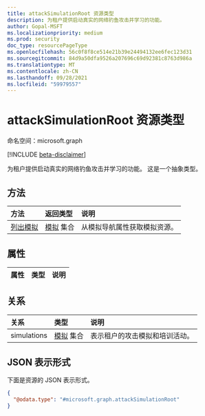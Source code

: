 ```yaml
---
title: attackSimulationRoot 资源类型
description: 为租户提供启动真实的网络钓鱼攻击并学习的功能。
author: Gopal-MSFT
ms.localizationpriority: medium
ms.prod: security
doc_type: resourcePageType
ms.openlocfilehash: 56c0f8f8ce514e21b39e24494132ee6fec123d31
ms.sourcegitcommit: 84d9a50dfa9526a207696c69d92381c8763d986a
ms.translationtype: MT
ms.contentlocale: zh-CN
ms.lasthandoff: 09/28/2021
ms.locfileid: "59979557"
---
```

# <a name="attacksimulationroot-resource-type"></a>attackSimulationRoot 资源类型

命名空间：microsoft.graph

[!INCLUDE [beta-disclaimer](../../includes/beta-disclaimer.md)]

为租户提供启动真实的网络钓鱼攻击并学习的功能。
这是一个抽象类型。

## <a name="methods"></a>方法
|方法|返回类型|说明|
|:---|:---|:---|
|[列出模拟](../api/attacksimulationroot-list-simulations.md)|[模拟](../resources/simulation.md) 集合|从模拟导航属性获取模拟资源。|

## <a name="properties"></a>属性
|属性|类型|说明|
|:---|:---|:---|

## <a name="relationships"></a>关系
|关系|类型|说明|
|:---|:---|:---|
|simulations|[模拟](../resources/simulation.md) 集合|表示租户的攻击模拟和培训活动。|

## <a name="json-representation"></a>JSON 表示形式
下面是资源的 JSON 表示形式。
<!-- {
  "blockType": "resource",
  "keyProperty": "id",
  "@odata.type": "microsoft.graph.attackSimulationRoot",
  "openType": false
}
-->
``` json
{
  "@odata.type": "#microsoft.graph.attackSimulationRoot"
}
```

